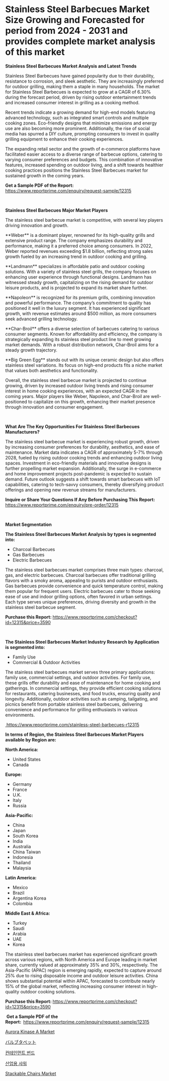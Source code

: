 <p><h1>Stainless Steel Barbecues Market Size Growing and Forecasted for period from 2024 - 2031 and provides complete market analysis of this market</h1></p><p><strong>Stainless Steel Barbecues Market Analysis and Latest Trends</strong></p>
<p><p>Stainless Steel Barbecues have gained popularity due to their durability, resistance to corrosion, and sleek aesthetic. They are increasingly preferred for outdoor grilling, making them a staple in many households. The market for Stainless Steel Barbecues is expected to grow at a CAGR of 6.30% during the forecast period, driven by rising outdoor entertainment trends and increased consumer interest in grilling as a cooking method. </p><p>Recent trends indicate a growing demand for high-end models featuring advanced technology, such as integrated smart controls and multiple cooking zones. Eco-friendly designs that minimize emissions and energy use are also becoming more prominent. Additionally, the rise of social media has spurred a DIY culture, prompting consumers to invest in quality grilling equipment to enhance their cooking experiences. </p><p>The expanding retail sector and the growth of e-commerce platforms have facilitated easier access to a diverse range of barbecue options, catering to varying consumer preferences and budgets. This combination of innovative features, increased spending on outdoor living, and a shift towards healthier cooking practices positions the Stainless Steel Barbecues market for sustained growth in the coming years.</p></p>
<p><strong>Get a Sample PDF of the Report:&nbsp;</strong> <a href="https://www.reportprime.com/enquiry/request-sample/12315">https://www.reportprime.com/enquiry/request-sample/12315</a></p>
<p>&nbsp;</p>
<p><strong>Stainless Steel Barbecues Major Market Players</strong></p>
<p><p>The stainless steel barbecue market is competitive, with several key players driving innovation and growth. </p><p>**Weber** is a dominant player, renowned for its high-quality grills and extensive product range. The company emphasizes durability and performance, making it a preferred choice among consumers. In 2022, Weber reported revenues exceeding $1.8 billion, reflecting strong sales growth fueled by an increasing trend in outdoor cooking and grilling.</p><p>**Landmann** specializes in affordable patio and outdoor cooking solutions. With a variety of stainless steel grills, the company focuses on enhancing user experience through functional designs. Landmann has witnessed steady growth, capitalizing on the rising demand for outdoor leisure products, and is projected to expand its market share further.</p><p>**Napoleon** is recognized for its premium grills, combining innovation and powerful performance. The company’s commitment to quality has positioned it well in the luxury segment. It has experienced significant growth, with revenue estimates around $500 million, as more consumers seek advanced grilling technology.</p><p>**Char-Broil** offers a diverse selection of barbecues catering to various consumer segments. Known for affordability and efficiency, the company is strategically expanding its stainless steel product line to meet growing market demands. With a robust distribution network, Char-Broil aims for a steady growth trajectory.</p><p>**Big Green Egg** stands out with its unique ceramic design but also offers stainless steel variations. Its focus on high-end products fits a niche market that values both aesthetics and functionality.</p><p>Overall, the stainless steel barbecue market is projected to continue growing, driven by increased outdoor living trends and rising consumer interest in home cooking experiences, with an expected CAGR in the coming years. Major players like Weber, Napoleon, and Char-Broil are well-positioned to capitalize on this growth, enhancing their market presence through innovation and consumer engagement.</p></p>
<p>&nbsp;</p>
<p><strong>What Are The Key Opportunities For Stainless Steel Barbecues Manufacturers?</strong></p>
<p><p>The stainless steel barbecue market is experiencing robust growth, driven by increasing consumer preferences for durability, aesthetics, and ease of maintenance. Market data indicates a CAGR of approximately 5-7% through 2028, fueled by rising outdoor cooking trends and enhancing outdoor living spaces. Investment in eco-friendly materials and innovative designs is further propelling market expansion. Additionally, the surge in e-commerce and home improvement projects post-pandemic is expected to sustain demand. Future outlook suggests a shift towards smart barbecues with IoT capabilities, catering to tech-savvy consumers, thereby diversifying product offerings and opening new revenue streams for manufacturers.</p></p>
<p><strong>Inquire or Share Your Questions If Any Before Purchasing This Report:</strong> <a href="https://www.reportprime.com/enquiry/pre-order/12315">https://www.reportprime.com/enquiry/pre-order/12315</a></p>
<p>&nbsp;</p>
<p><strong>Market Segmentation</strong></p>
<p><strong>The Stainless Steel Barbecues Market Analysis by types is segmented into:</strong></p>
<p><ul><li>Charcoal Barbecues</li><li>Gas Barbecues</li><li>Electric Barbecues</li></ul></p>
<p><p>The stainless steel barbecues market comprises three main types: charcoal, gas, and electric barbecues. Charcoal barbecues offer traditional grilling flavors with a smoky aroma, appealing to purists and outdoor enthusiasts. Gas barbecues provide convenience and quick temperature control, making them popular for frequent users. Electric barbecues cater to those seeking ease of use and indoor grilling options, often favored in urban settings. Each type serves unique preferences, driving diversity and growth in the stainless steel barbecue segment.</p></p>
<p><strong>Purchase this Report:&nbsp;</strong><a href="https://www.reportprime.com/checkout?id=12315&price=3590">https://www.reportprime.com/checkout?id=12315&price=3590</a></p>
<p>&nbsp;</p>
<p><strong>The Stainless Steel Barbecues Market Industry Research by Application is segmented into:</strong></p>
<p><ul><li>Family Use</li><li>Commercial & Outdoor Activities</li></ul></p>
<p><p>The stainless steel barbecues market serves three primary applications: family use, commercial settings, and outdoor activities. For family use, these grills offer durability and ease of maintenance for home cooking and gatherings. In commercial settings, they provide efficient cooking solutions for restaurants, catering businesses, and food trucks, ensuring quality and longevity. Additionally, outdoor activities such as camping, tailgating, and picnics benefit from portable stainless steel barbecues, delivering convenience and performance for grilling enthusiasts in various environments.</p></p>
<p><a href="https://www.reportprime.com/stainless-steel-barbecues-r12315">&nbsp;https://www.reportprime.com/stainless-steel-barbecues-r12315</a></p>
<p><strong>In terms of Region, the Stainless Steel Barbecues Market Players available by Region are:</strong></p>
<p>
    <p> <strong> North America: </strong>
        <ul>
            <li>United States</li>
            <li>Canada</li>
        </ul>
        </p> 
    <p> <strong> Europe: </strong>
        <ul>
            <li>Germany</li>
            <li>France</li>
            <li>U.K.</li>
            <li>Italy</li>
            <li>Russia</li>
        </ul>
        </p> 
    <p> <strong> Asia-Pacific: </strong>
        <ul>
            <li>China</li>
            <li>Japan</li>
            <li>South Korea</li>
            <li>India</li>
            <li>Australia</li>
            <li>China Taiwan</li>
            <li>Indonesia</li>
            <li>Thailand</li>
            <li>Malaysia</li>
        </ul>
        </p> 
    <p> <strong> Latin America: </strong>
        <ul>
            <li>Mexico</li>
            <li>Brazil</li>
            <li>Argentina Korea</li>
            <li>Colombia</li>
        </ul>
        </p> 
    <p> <strong> Middle East & Africa: </strong>
        <ul>
            <li>Turkey</li>
            <li>Saudi</li>
            <li>Arabia</li>
            <li>UAE</li>
            <li>Korea</li>
        </ul>
    </p>
    </p>
<p><p>The stainless steel barbecues market has experienced significant growth across various regions, with North America and Europe leading in market share, currently valued at approximately 35% and 30%, respectively. The Asia-Pacific (APAC) region is emerging rapidly, expected to capture around 25% due to rising disposable income and outdoor leisure activities. China shows substantial potential within APAC, forecasted to contribute nearly 15% of the global market, reflecting increasing consumer interest in high-quality outdoor cooking solutions.</p></p>
<p><strong>Purchase this Report: </strong><a href="https://www.reportprime.com/checkout?id=12315&price=3590">https://www.reportprime.com/checkout?id=12315&price=3590</a></p>
<p>&nbsp;<strong>Get a Sample PDF of the Report:&nbsp;&nbsp;</strong><a href="https://www.reportprime.com/enquiry/request-sample/12315">https://www.reportprime.com/enquiry/request-sample/12315</a></p>
<p><strong></strong></p>
<p><p><a href="https://medium.com/@sac-m/aurora-kinase-a-market-outlook-complete-industry-analysis-2024-to-2031-46f6fe8b12a0">Aurora Kinase A Market</a></p><p><a href="https://medium.com/@gordonjast2023/%E3%83%90%E3%83%AB%E3%83%96%E3%82%BF%E3%83%9A%E3%83%83%E3%83%88%E5%B8%82%E5%A0%B4%E3%81%AE%E5%8B%95%E5%90%91-%E7%94%A8%E9%80%94-%E5%9C%B0%E5%9F%9F%E5%B8%82%E5%A0%B4%E3%82%A4%E3%83%B3%E3%82%B5%E3%82%A4%E3%83%88%E3%81%AE%E6%8E%A8%E9%80%B2%E8%A6%81%E5%9B%A0-2024-2031-5f5313af463a">バルブタペット</a></p><p><a href="https://medium.com/@fitzwjpcorke/%EC%A0%84%EB%9E%B5%EC%A0%81-%EC%84%B1%EA%B3%B5-%EB%A1%9C%EB%93%9C%EB%A7%B5-%EA%B8%80%EB%A1%9C%EB%B2%8C-%EC%B0%A8%EB%8B%A8-%EB%B2%A4%EB%93%9C-%EC%8B%9C%EC%9E%A5-%EB%B6%84%EC%84%9D-2024-2031-0eafa54bdee8">컨테인먼트 번드</a></p><p><a href="https://medium.com/@fitzwjpcorke/%EC%82%B0%EC%97%85%EC%9A%A9-%EC%83%A4%EC%9B%8C%EA%B8%B0-%EC%8B%9C%EC%9E%A5-%EB%8F%99%ED%96%A5-%EB%B0%8F-2024%EB%85%84%EB%B6%80%ED%84%B0-2031%EB%85%84%EA%B9%8C%EC%A7%80%EC%9D%98-%EC%A7%80%EC%97%AD%EB%B3%84-%EC%9D%B8%EC%82%AC%EC%9D%B4%ED%8A%B8-%EC%98%88%EC%B8%A1-86d22cbf876a">산업용 샤워</a></p><p><a href="https://github.com/AKSHATREPORTPRIME/Market-Research-Report-List-6/blob/main/stackable-chairs-market.md">Stackable Chairs Market</a></p></p>